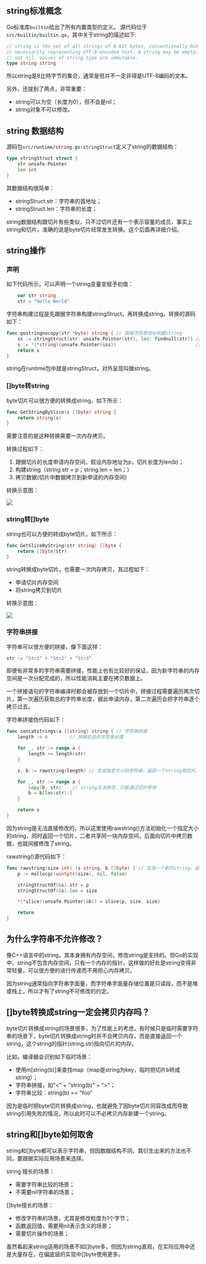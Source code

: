 ## string标准概念
Go标准库`builtin`给出了所有内置类型的定义。
源代码位于`src/builtin/builtin.go`，其中关于string的描述如下:
```go
// string is the set of all strings of 8-bit bytes, conventionally but not
// necessarily representing UTF-8-encoded text. A string may be empty, but
// not nil. Values of string type are immutable.
type string string
```
所以string是8比特字节的集合，通常是但并不一定非得是UTF-8编码的文本。

另外，还提到了两点，非常重要：
* string可以为空（长度为0），但不会是nil；
* string对象不可以修改。

## string 数据结构
源码包`src/runtime/string.go:stringStruct`定义了string的数据结构：
```go
type stringStruct struct {
	str unsafe.Pointer
	len int
}
```
其数据结构很简单：
* stringStruct.str：字符串的首地址；
* stringStruct.len：字符串的长度；

string数据结构跟切片有些类似，只不过切片还有一个表示容量的成员，事实上string和切片，准确的说是byte切片经常发生转换。这个后面再详细介绍。

## string操作

### 声明
如下代码所示，可以声明一个string变量变赋予初值：
```go
    var str string
    str = "Hello World"
```

字符串构建过程是先跟据字符串构建stringStruct，再转换成string。转换的源码如下：
```go
func gostringnocopy(str *byte) string { // 跟据字符串地址构建string
	ss := stringStruct{str: unsafe.Pointer(str), len: findnull(str)} // 先构造stringStruct
	s := *(*string)(unsafe.Pointer(&ss))                             // 再将stringStruct转换成string
	return s
}
```
string在runtime包中就是stringStruct，对外呈现叫做string。

### []byte转string
byte切片可以很方便的转换成string，如下所示：
```go
func GetStringBySlice(s []byte) string {
    return string(s)
}
```
需要注意的是这种转换需要一次内存拷贝。

转换过程如下：
1. 跟据切片的长度申请内存空间，假设内存地址为p，切片长度为len(b)；
2. 构建string（string.str = p；string.len = len；）
3. 拷贝数据(切片中数据拷贝到新申请的内存空间)

转换示意图：

![](images/string-01-slice2string.png)

### string转[]byte
string也可以方便的转成byte切片，如下所示：
```go
func GetSliceByString(str string) []byte {
    return []byte(str)
}
```

string转换成byte切片，也需要一次内存拷贝，其过程如下：
* 申请切片内存空间
* 将string拷贝到切片

转换示意图：

![](images/string-02-string2slice.png)

### 字符串拼接
字符串可以很方便的拼接，像下面这样：
```go
str := "Str1" + "Str2" + "Str3"
```

即便有非常多的字符串需要拼接，性能上也有比较好的保证，因为新字符串的内存空间是一次分配完成的，所以性能消耗主要在拷贝数据上。

一个拼接语句的字符串编译时都会被存放到一个切片中，拼接过程需要遍历两次切片，第一次遍历获取总的字符串长度，据此申请内存，第二次遍历会把字符串逐个拷贝过去。

字符串拼接伪代码如下：
```go
func concatstrings(a []string) string { // 字符串拼接
    length := 0        // 拼接后总的字符串长度

    for _, str := range a {
        length += length(str)
    }

    s, b := rawstring(length) // 生成指定大小的字符串，返回一个string和切片，二者共享内存空间

    for _, str := range a {
        copy(b, str)    // string无法修改，只能通过切片修改
        b = b[len(str):]
    }

    return s
}
```
因为string是无法直接修改的，所以这里使用rawstring()方法初始化一个指定大小的string，同时返回一个切片，二者共享同一块内存空间，后面向切片中拷贝数据，也就间接修改了string。

rawstring()源代码如下：
```go
func rawstring(size int) (s string, b []byte) { // 生成一个新的string，返回的string和切片共享相同的空间
	p := mallocgc(uintptr(size), nil, false)

	stringStructOf(&s).str = p
	stringStructOf(&s).len = size

	*(*slice)(unsafe.Pointer(&b)) = slice{p, size, size}

	return
}
```

## 为什么字符串不允许修改？
像C++语言中的string，其本身拥有内存空间，修改string是支持的。但Go的实现中，string不包含内存空间，只有一个内存的指针，这样做的好处是string变得非常轻量，可以很方便的进行传递而不用担心内存拷贝。

因为string通常指向字符串字面量，而字符串字面量存储位置是只读段，而不是堆或栈上，所以才有了string不可修改的约定。

## []byte转换成string一定会拷贝内存吗？
byte切片转换成string的场景很多，为了性能上的考虑，有时候只是临时需要字符串的场景下，byte切片转换成string时并不会拷贝内存，而是直接返回一个string，这个string的指针(string.str)指向切片的内存。

比如，编译器会识别如下临时场景：
* 使用m[string(b)]来查找map（map是string为key，临时把切片b转成string）；
* 字符串拼接，如"<" + "string(b)" + ">"；
* 字符串比较：string(b) == "foo"

因为是临时把byte切片转换成string，也就避免了因byte切片同容改成而导致string引用失败的情况，所以此时可以不必拷贝内存新建一个string。

## string和[]byte如何取舍
string和[]byte都可以表示字符串，但因数据结构不同，其衍生出来的方法也不同，要跟据实际应用场景来选择。

string 擅长的场景：
* 需要字符串比较的场景；
* 不需要nil字符串的场景；

[]byte擅长的场景：
* 修改字符串的场景，尤其是修改粒度为1个字节；
* 函数返回值，需要用nil表示含义的场景；
* 需要切片操作的场景；

虽然看起来string适用的场景不如[]byte多，但因为string直观，在实际应用中还是大量存在，在偏底层的实现中[]byte使用更多。
